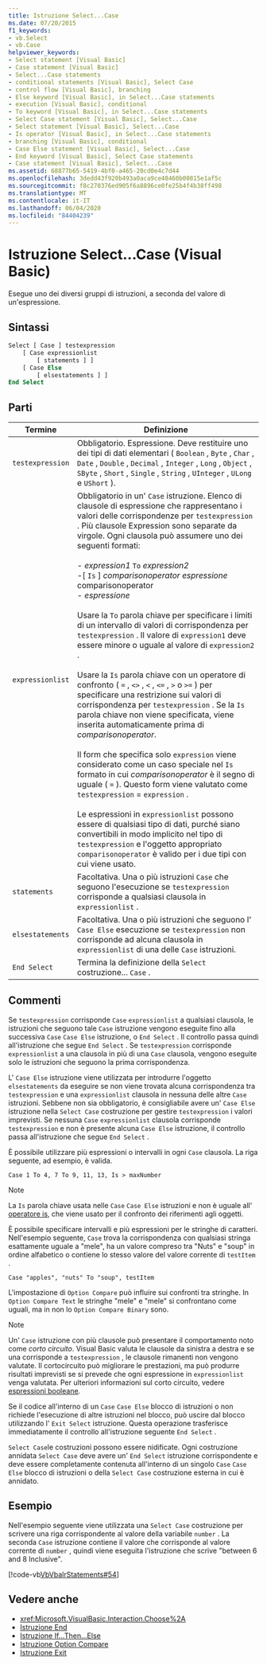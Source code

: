 ```yaml
---
title: Istruzione Select...Case
ms.date: 07/20/2015
f1_keywords:
- vb.Select
- vb.Case
helpviewer_keywords:
- Select statement [Visual Basic]
- Case statement [Visual Basic]
- Select...Case statements
- conditional statements [Visual Basic], Select Case
- control flow [Visual Basic], branching
- Else keyword [Visual Basic], in Select...Case statements
- execution [Visual Basic], conditional
- To keyword [Visual Basic], in Select...Case statements
- Select Case statement [Visual Basic], Select...Case
- Select statement [Visual Basic], Select...Case
- Is operator [Visual Basic], in Select...Case statements
- branching [Visual Basic], conditional
- Case Else statement [Visual Basic], Select...Case
- End keyword [Visual Basic], Select Case statements
- Case statement [Visual Basic], Select...Case
ms.assetid: 68877b65-5419-4bf0-a465-20cd0e4c7d44
ms.openlocfilehash: 3dedd43f920b493a0aca9ce48460b00815e1af5c
ms.sourcegitcommit: f8c270376ed905f6a8896ce0fe25b4f4b38ff498
ms.translationtype: MT
ms.contentlocale: it-IT
ms.lasthandoff: 06/04/2020
ms.locfileid: "84404239"
---
```

# <a name="selectcase-statement-visual-basic"></a>Istruzione Select...Case (Visual Basic)
Esegue uno dei diversi gruppi di istruzioni, a seconda del valore di un'espressione.  
  
## <a name="syntax"></a>Sintassi  
  
```vb  
Select [ Case ] testexpression  
    [ Case expressionlist  
        [ statements ] ]  
    [ Case Else  
        [ elsestatements ] ]  
End Select  
```  
  
## <a name="parts"></a>Parti  
  
|Termine|Definizione|  
|---|---|  
|`testexpression`|Obbligatorio. Espressione. Deve restituire uno dei tipi di dati elementari ( `Boolean` , `Byte` , `Char` , `Date` , `Double` , `Decimal` , `Integer` , `Long` , `Object` , `SByte` , `Short` , `Single` , `String` , `UInteger` , `ULong` e `UShort` ).|  
|`expressionlist`|Obbligatorio in un' `Case` istruzione. Elenco di clausole di espressione che rappresentano i valori delle corrispondenze per `testexpression` . Più clausole Expression sono separate da virgole. Ogni clausola può assumere uno dei seguenti formati:<br /><br /> -   *expression1* `To` *expression2*<br />-[ `Is` ] *comparisonoperator* *espressione* comparisonoperator<br />-   *espressione*<br /><br /> Usare la `To` parola chiave per specificare i limiti di un intervallo di valori di corrispondenza per `testexpression` . Il valore di `expression1` deve essere minore o uguale al valore di `expression2` .<br /><br /> Usare la `Is` parola chiave con un operatore di confronto ( `=` , `<>` , `<` , `<=` , `>` o `>=` ) per specificare una restrizione sui valori di corrispondenza per `testexpression` . Se la `Is` parola chiave non viene specificata, viene inserita automaticamente prima di *comparisonoperator*.<br /><br /> Il form che specifica solo `expression` viene considerato come un caso speciale nel `Is` formato in cui *comparisonoperator* è il segno di uguale ( `=` ). Questo form viene valutato come `testexpression`  =  `expression` .<br /><br /> Le espressioni in `expressionlist` possono essere di qualsiasi tipo di dati, purché siano convertibili in modo implicito nel tipo di `testexpression` e l'oggetto appropriato `comparisonoperator` è valido per i due tipi con cui viene usato.|  
|`statements`|Facoltativa. Una o più istruzioni `Case` che seguono l'esecuzione se `testexpression` corrisponde a qualsiasi clausola in `expressionlist` .|  
|`elsestatements`|Facoltativa. Una o più istruzioni che seguono l' `Case Else` esecuzione se `testexpression` non corrisponde ad alcuna clausola in `expressionlist` di una delle `Case` istruzioni.|  
|`End Select`|Termina la definizione della `Select` costruzione... `Case` .|  
  
## <a name="remarks"></a>Commenti  
 Se `testexpression` corrisponde `Case` `expressionlist` a qualsiasi clausola, le istruzioni che seguono tale `Case` istruzione vengono eseguite fino alla successiva `Case` `Case Else` istruzione, o `End Select` . Il controllo passa quindi all'istruzione che segue `End Select` . Se `testexpression` corrisponde `expressionlist` a una clausola in più di una `Case` clausola, vengono eseguite solo le istruzioni che seguono la prima corrispondenza.  
  
 L' `Case Else` istruzione viene utilizzata per introdurre l'oggetto `elsestatements` da eseguire se non viene trovata alcuna corrispondenza tra `testexpression` e una `expressionlist` clausola in nessuna delle altre `Case` istruzioni. Sebbene non sia obbligatorio, è consigliabile avere un' `Case Else` istruzione nella `Select Case` costruzione per gestire `testexpression` i valori imprevisti. Se nessuna `Case` `expressionlist` clausola corrisponde `testexpression` e non è presente alcuna `Case Else` istruzione, il controllo passa all'istruzione che segue `End Select` .  
  
 È possibile utilizzare più espressioni o intervalli in ogni `Case` clausola. La riga seguente, ad esempio, è valida.  
  
 `Case 1 To 4, 7 To 9, 11, 13, Is > maxNumber`  
  
> [!NOTE]
> La `Is` parola chiave usata nelle `Case` `Case Else` istruzioni e non è uguale all' [operatore is](../operators/is-operator.md), che viene usato per il confronto dei riferimenti agli oggetti.  
  
 È possibile specificare intervalli e più espressioni per le stringhe di caratteri. Nell'esempio seguente, `Case` trova la corrispondenza con qualsiasi stringa esattamente uguale a "mele", ha un valore compreso tra "Nuts" e "soup" in ordine alfabetico o contiene lo stesso valore del valore corrente di `testItem` .  
  
 `Case "apples", "nuts" To "soup", testItem`  
  
 L'impostazione di `Option Compare` può influire sui confronti tra stringhe. In `Option Compare Text` le stringhe "mele" e "mele" si confrontano come uguali, ma in non lo `Option Compare Binary` sono.  
  
> [!NOTE]
> Un' `Case` istruzione con più clausole può presentare il comportamento noto come *corto circuito*. Visual Basic valuta le clausole da sinistra a destra e se una corrisponde a `testexpression` , le clausole rimanenti non vengono valutate. Il cortocircuito può migliorare le prestazioni, ma può produrre risultati imprevisti se si prevede che ogni espressione in `expressionlist` venga valutata. Per ulteriori informazioni sul corto circuito, vedere [espressioni booleane](../../programming-guide/language-features/operators-and-expressions/boolean-expressions.md).  
  
 Se il codice all'interno di un `Case` `Case Else` blocco di istruzioni o non richiede l'esecuzione di altre istruzioni nel blocco, può uscire dal blocco utilizzando l' `Exit Select` istruzione. Questa operazione trasferisce immediatamente il controllo all'istruzione seguente `End Select` .  
  
 `Select Case`le costruzioni possono essere nidificate. Ogni costruzione annidata `Select Case` deve avere un' `End Select` istruzione corrispondente e deve essere completamente contenuta all'interno di un singolo `Case` `Case Else` blocco di istruzioni o della `Select Case` costruzione esterna in cui è annidato.  
  
## <a name="example"></a>Esempio  
 Nell'esempio seguente viene utilizzata una `Select Case` costruzione per scrivere una riga corrispondente al valore della variabile `number` . La seconda `Case` istruzione contiene il valore che corrisponde al valore corrente di `number` , quindi viene eseguita l'istruzione che scrive "between 6 and 8 Inclusive".  
  
 [!code-vb[VbVbalrStatements#54](~/samples/snippets/visualbasic/VS_Snippets_VBCSharp/VbVbalrStatements/VB/Class1.vb#54)]  
  
## <a name="see-also"></a>Vedere anche

- <xref:Microsoft.VisualBasic.Interaction.Choose%2A>
- [Istruzione End](end-statement.md)
- [Istruzione If...Then...Else](if-then-else-statement.md)
- [Istruzione Option Compare](option-compare-statement.md)
- [Istruzione Exit](exit-statement.md)
